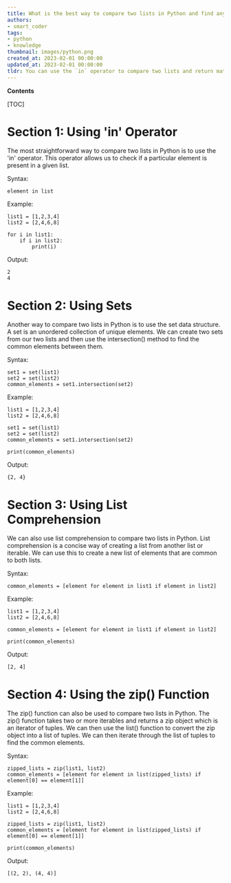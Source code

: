 ```yaml
---
title: What is the best way to compare two lists in Python and find any matches?
authors:
- smart_coder
tags:
- python
- knowledge
thumbnail: images/python.png
created_at: 2023-02-01 00:00:00
updated_at: 2023-02-01 00:00:00
tldr: You can use the `in` operator to compare two lists and return matches.
---
```


**Contents**

[TOC]

# Section 1: Using 'in' Operator

The most straightforward way to compare two lists in Python is to use the 'in' operator. This operator allows us to check if a particular element is present in a given list. 

Syntax:
```
element in list
```

Example:
```
list1 = [1,2,3,4]
list2 = [2,4,6,8]

for i in list1:
    if i in list2:
        print(i)
```

Output:
```
2
4
```

# Section 2: Using Sets

Another way to compare two lists in Python is to use the set data structure. A set is an unordered collection of unique elements. We can create two sets from our two lists and then use the intersection() method to find the common elements between them.

Syntax:
```
set1 = set(list1)
set2 = set(list2)
common_elements = set1.intersection(set2)
```

Example:
```
list1 = [1,2,3,4]
list2 = [2,4,6,8]

set1 = set(list1)
set2 = set(list2)
common_elements = set1.intersection(set2)

print(common_elements)
```

Output:
```
{2, 4}
```

# Section 3: Using List Comprehension

We can also use list comprehension to compare two lists in Python. List comprehension is a concise way of creating a list from another list or iterable. We can use this to create a new list of elements that are common to both lists.

Syntax:
```
common_elements = [element for element in list1 if element in list2]
```

Example:
```
list1 = [1,2,3,4]
list2 = [2,4,6,8]

common_elements = [element for element in list1 if element in list2]

print(common_elements)
```

Output:
```
[2, 4]
```

# Section 4: Using the zip() Function

The zip() function can also be used to compare two lists in Python. The zip() function takes two or more iterables and returns a zip object which is an iterator of tuples. We can then use the list() function to convert the zip object into a list of tuples. We can then iterate through the list of tuples to find the common elements.

Syntax:
```
zipped_lists = zip(list1, list2)
common_elements = [element for element in list(zipped_lists) if element[0] == element[1]]
```

Example:
```
list1 = [1,2,3,4]
list2 = [2,4,6,8]

zipped_lists = zip(list1, list2)
common_elements = [element for element in list(zipped_lists) if element[0] == element[1]]

print(common_elements)
```

Output:
```
[(2, 2), (4, 4)]
```
